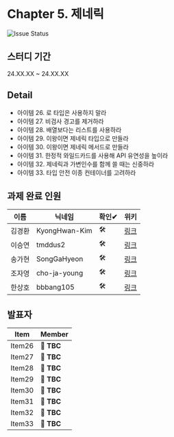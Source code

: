 # Chapter 5. 제네릭
![Issue Status](https://img.shields.io/badge/Issue_4-TO_DO-yellow)

## 스터디 기간
24.XX.XX ~ 24.XX.XX

## Detail
- 아이템 26. 로 타입은 사용하지 말라
- 아이템 27. 비검사 경고를 제거하라
- 아이템 28. 배열보다는 리스트를 사용하라
- 아이템 29. 이왕이면 제네릭 타입으로 만들라
- 아이템 30. 이왕이면 제네릭 메서드로 만들라
- 아이템 31. 한정적 와일드카드를 사용해 API 유연성을 높이라
- 아이템 32. 제네릭과 가변인수를 함께 쓸 때는 신중하라
- 아이템 33. 타입 안전 이종 컨테이너를 고려하라

## 과제 완료 인원
|이름|닉네임|확인✔|위키|
|---|------|----|---|
|김경환|KyongHwan-Kim|🛠|[링크](/effective-java/chapter5/KyongHwan-Kim)|
|이승연|tmddus2|🛠|[링크](/effective-java/chapter5/tmddus2)|
|송가현|SongGaHyeon|🛠|[링크](/effective-java/chapter5/Songanni)|
|조자영|cho-ja-young|🛠|[링크](/effective-java/chapter5/cho-ja-young)|
|한상호|bbbang105|🛠|[링크](/effective-java/chapter5/bbbang105)|


## 발표자
|Item|Member|
|----|------|
|Item26| **🎉 TBC**|
|Item27| **🎉 TBC**|
|Item28| **🎉 TBC**|
|Item29| **🎉 TBC**|
|Item30| **🎉 TBC**|
|Item31| **🎉 TBC**|
|Item32| **🎉 TBC**|
|Item33| **🎉 TBC**|

